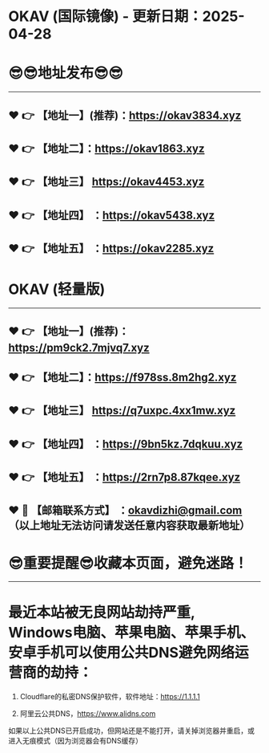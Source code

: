 # OKAV (国际镜像) - 更新日期：2025-04-28
:sunglasses::sunglasses:地址发布:sunglasses::sunglasses:
==
------
:heart: :point_right: 【地址一】(推荐)：https://okav3834.xyz
------
:heart: :point_right: 【地址二】：https://okav1863.xyz
------
:heart: :point_right: 【地址三】 https://okav4453.xyz
-----
:heart: :point_right: 【地址四】 ：https://okav5438.xyz
------
:heart: :point_right: 【地址五】 ：https://okav2285.xyz
------
# OKAV (轻量版)
------
:heart: :point_right: 【地址一】(推荐)：https://pm9ck2.7mjvq7.xyz
------
:heart: :point_right: 【地址二】：https://f978ss.8m2hg2.xyz
------
:heart: :point_right: 【地址三】 https://q7uxpc.4xx1mw.xyz
-----
:heart: :point_right: 【地址四】 ：https://9bn5kz.7dqkuu.xyz
------
:heart: :point_right: 【地址五】 ：https://2rn7p8.87kqee.xyz
------------
:heart: :e-mail: 【邮箱联系方式】 ：okavdizhi@gmail.com （以上地址无法访问请发送任意内容获取最新地址）
------
:sunglasses:重要提醒:sunglasses:收藏本页面，避免迷路！
==
------
最近本站被无良网站劫持严重, Windows电脑、苹果电脑、苹果手机、安卓手机可以使用公共DNS避免网络运营商的劫持：
==

1. Cloudflare的私密DNS保护软件，软件地址：https://1.1.1.1

2. 阿里云公共DNS，https://www.alidns.com

如果以上公共DNS已开启成功，但网站还是不能打开，请关掉浏览器并重启，或进入无痕模式（因为浏览器会有DNS缓存）
